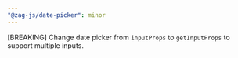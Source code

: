 ```yaml
---
"@zag-js/date-picker": minor
---
```


[BREAKING] Change date picker from `inputProps` to `getInputProps` to support multiple inputs.
